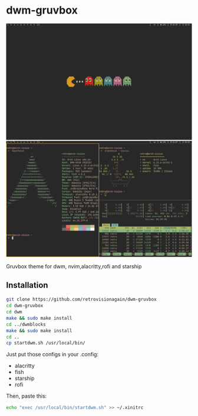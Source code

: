 # dwm-gruvbox
![Screenshot](https://github.com/retrovisionagain/dwm-gruvbox/blob/main/screenshots/gruvbox-dwm-def.png)
![Screenshot](https://github.com/retrovisionagain/dwm-gruvbox/blob/main/screenshots/gruvbox-dwm.png)

Gruvbox theme for dwm, nvim,alacritty,rofi and starship

## Installation
```bash
git clone https://github.com/retrovisionagain/dwm-gruvbox
cd dwm-gruvbox
cd dwm
make && sudo make install
cd ../dwmblocks
make && sudo make install
cd ..
cp startdwm.sh /usr/local/bin/
```

Just put those configs in your .config:
- alacritty
- fish
- starship
- rofi

Then, paste this:
```bash
echo "exec /usr/local/bin/startdwm.sh" >> ~/.xinitrc
```
